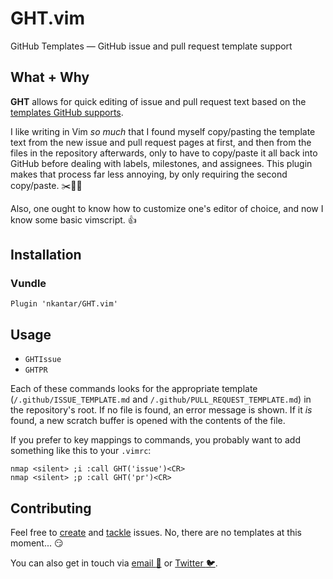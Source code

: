 # GHT.vim

GitHub Templates &mdash; GitHub issue and pull request template support

## What + Why

**GHT** allows for quick editing of issue and pull request text based on the [templates GitHub supports](https://github.com/blog/2111-issue-and-pull-request-templates 'Issue and Pull Request templates').

I like writing in Vim *so much* that I found myself copy/pasting the template text from the new issue and pull request pages at first, and then from the files in the repository afterwards, only to have to copy/paste it all back into GitHub before dealing with labels, milestones, and assignees. This plugin makes that process far less annoying, by only requiring the second copy/paste. :scissors::page_facing_up::scream:

Also, one ought to know how to customize one's editor of choice, and now I know some basic vimscript. :thumbsup:

## Installation

### Vundle

`Plugin 'nkantar/GHT.vim'`

## Usage

- `GHTIssue`
- `GHTPR`

Each of these commands looks for the appropriate template (`/.github/ISSUE_TEMPLATE.md` and `/.github/PULL_REQUEST_TEMPLATE.md`) in the repository's root. If no file is found, an error message is shown. If it *is* found, a new scratch buffer is opened with the contents of the file.

If you prefer to key mappings to commands, you probably want to add something like this to your `.vimrc`:

```viml
nmap <silent> ;i :call GHT('issue')<CR>
nmap <silent> ;p :call GHT('pr')<CR>
```

## Contributing

Feel free to [create](https://github.com/nkantar/GHT.vim/issues/new 'New Issue') and [tackle](https://github.com/nkantar/GHT.vim/issues?q=is%3Aissue+is%3Aopen+label%3A%22help+wanted%22 'Help Wanted') issues. No, there are no templates at this moment... :smirk:

You can also get in touch via [email :love_letter:](mailto:nik@nkantar.com 'Email me') or [Twitter :bird:](https://twitter.com/nkantar '@nkantar').
